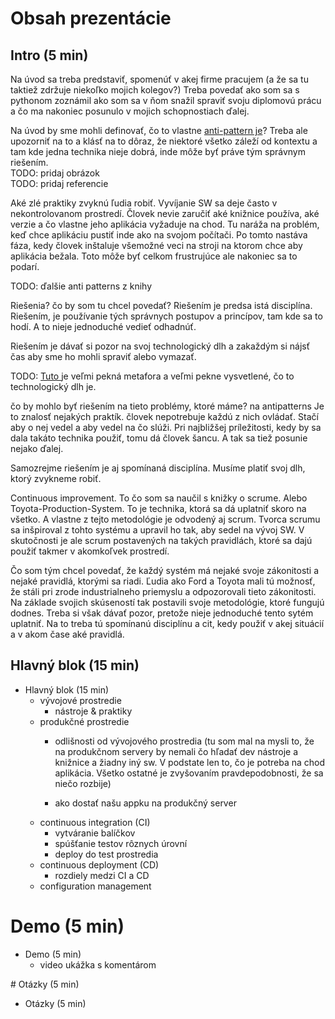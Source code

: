 # Obsah prezentácie


## Intro (5 min)

Na úvod sa treba predstaviť, spomenúť v akej firme pracujem (a že sa tu taktiež
zdržuje niekoľko mojich kolegov?)
Treba povedať ako som sa s pythonom zoznámil ako som sa v ňom snažil spraviť
svoju diplomovú prácu a čo ma nakoniec posunulo v mojich schopnostiach ďalej.

Na úvod by sme mohli definovať, čo to vlastne [anti-pattern je][1]? Treba ale 
upozorniť na to a klásť na to dôraz, že niektoré všetko záleží od kontextu a 
tam kde jedna technika nieje dobrá, inde môže byť práve tým správnym riešením.  
TODO: pridaj obrázok  
TODO: pridaj referencie


Aké zlé praktiky zvyknú ľudia robiť. Vyvíjanie SW sa deje často v
nekontrolovanom prostredí. Človek nevie zaručiť aké knižnice používa, aké verzie
a čo vlastne jeho aplikácia vyžaduje na chod. Tu naráža na problém, keď chce
aplikáciu pustiť inde ako na svojom počítači. Po tomto nastáva fáza, kedy človek
inštaluje všemožné veci na stroji na ktorom chce aby aplikácia bežala. Toto môže
byť celkom frustrujúce ale nakoniec sa to podarí.

TODO: ďalšie anti patterns z knihy


Riešenia? čo by som tu chcel povedať? Riešením je predsa istá disciplína.
Riešením, je používanie tých správnych postupov a princípov, tam kde sa to hodí.
A to nieje jednoduché vedieť odhadnúť.

Riešením je dávať si pozor na svoj technologický dlh a zakaždým si nájsť čas
aby sme ho mohli spraviť alebo vymazať.

TODO: [ Tuto ][2] je veľmi pekná metafora a veľmi pekne vysvetlené, čo to
technologický dlh je. 

čo by mohlo byť riešením na tieto problémy, ktoré máme? na antipatterns
Je to znalosť nejakých praktík. človek nepotrebuje každú z nich ovládať. Stačí
aby o nej vedel a aby vedel na čo slúži. Pri najbližšej príležitosti, kedy
by sa dala takáto technika použiť, tomu dá človek šancu. A tak sa tiež posunie
nejako ďalej. 

Samozrejme riešením je aj spomínaná disciplína. Musíme platiť svoj dlh, ktorý
zvykneme robiť.

Continuous improvement. To čo som sa naučil s knižky o scrume. Alebo
Toyota-Production-System. To je technika, ktorá sa dá uplatniť skoro na všetko.
A vlastne z tejto metodológie je odvodený aj scrum. Tvorca scrumu sa inšpiroval
z tohto systému a upravil ho tak, aby sedel na vývoj SW. V skutočnosti je ale
scrum postavených na takých pravidlách, ktoré sa dajú použiť takmer v akomkoľvek
prostredí.

Čo som tým chcel povedať, že každý systém má nejaké svoje zákonitosti a nejaké
pravidlá, ktorými sa riadi. Ľudia ako Ford a Toyota mali tú možnosť, že stáli
pri zrode industrialneho priemyslu a odpozorovali tieto zákonitosti. Na základe
svojich skúseností tak postavili svoje metodológie, ktoré fungujú dodnes.
Treba si však dávať pozor, pretože nieje jednoduché tento sytém uplatniť. Na
to treba tú spomínanú disciplínu a cit, kedy použiť v akej situácií a v akom
čase aké pravidlá.


## Hlavný blok (15 min)

 * Hlavný blok (15 min)
   * vývojové prostredie
     * nástroje & praktiky
   * produkčné prostredie
     * odlišnosti od vývojového prostredia (tu som mal na mysli to, že na
       produkčnom servery by nemali čo hľadať dev nástroje a knižnice a žiadny
       iný sw. V podstate len to, čo je potreba na chod aplikácia. Všetko ostatné
       je zvyšovaním pravdepodobnosti, že sa niečo rozbije)
       
     * ako dostať našu appku na produkčný server
   * continuous integration (CI)
     * vytváranie balíčkov
     * spúšťanie testov rôznych úrovní
     * deploy do test prostredia
   * continuous deployment (CD)
     * rozdiely medzi CI a CD
   * configuration management

# Demo (5 min)

 * Demo (5 min)
   * video ukážka s komentárom

# Otázky (5 min)

 * Otázky (5 min)



[1]: http://martinfowler.com/bliki/AntiPattern.html
[2]: http://martinfowler.com/bliki/TechnicalDebt.html
